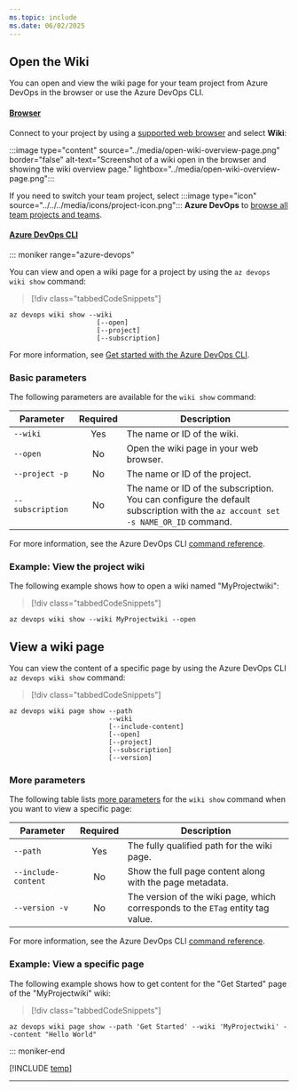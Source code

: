 ```yaml
---
ms.topic: include
ms.date: 06/02/2025
---
```


## Open the Wiki  

You can open and view the wiki page for your team project from Azure DevOps in the browser or use the Azure DevOps CLI.

#### [Browser](#tab/browser) 

Connect to your project by using a [supported web browser](/azure/devops/server/compatibility#supported-browsers) and select **Wiki**:

:::image type="content" source="../media/open-wiki-overview-page.png" border="false" alt-text="Screenshot of a wiki open in the browser and showing the wiki overview page." lightbox="../media/open-wiki-overview-page.png":::

If you need to switch your team project, select :::image type="icon" source="../../../media/icons/project-icon.png"::: **Azure DevOps** to [browse all team projects and teams](../../navigation/work-across-projects.md).

#### [Azure DevOps CLI](#tab/azure-devops-cli)

::: moniker range="azure-devops"

You can view and open a wiki page for a project by using the `az devops wiki show` command: 

> [!div class="tabbedCodeSnippets"]
```azurecli
az devops wiki show --wiki
                      [--open]
                      [--project]
                      [--subscription]
```

For more information, see [Get started with the Azure DevOps CLI](../../../cli/index.md).

### Basic parameters

The following parameters are available for the `wiki show` command:

| Parameter        | Required | Description |
|------------------|:--------:|-------------|
| `--wiki`         | Yes      | The name or ID of the wiki. |
| `--open`         | No       | Open the wiki page in your web browser. |
| `--project -p`   | No       | The name or ID of the project. |
| `--subscription` | No       | The name or ID of the subscription. You can configure the default subscription with the `az account set -s NAME_OR_ID` command. |

For more information, see the Azure DevOps CLI [command reference](/cli/azure/devops/wiki#az-devops-wiki-show).

### Example: View the project wiki

The following example shows how to open a wiki named "MyProjectwiki":

> [!div class="tabbedCodeSnippets"]
```azurecli
az devops wiki show --wiki MyProjectwiki --open
```

## View a wiki page

You can view the content of a specific page by using the Azure DevOps CLI `az devops wiki show` command:

> [!div class="tabbedCodeSnippets"]
```azurecli
az devops wiki page show --path
                         --wiki
                         [--include-content]
                         [--open]
                         [--project]
                         [--subscription]
                         [--version]
```

### More parameters

The following table lists [more parameters](#basic-parameters) for the `wiki show` command when you want to view a specific page:

| Parameter           | Required | Description |
|---------------------|:--------:|-------------|
| `--path`            | Yes      | The fully qualified path for the wiki page. |
| `--include-content` | No       | Show the full page content along with the page metadata. |
| `--version -v`      | No       | The version of the wiki page, which corresponds to the `ETag` entity tag value. |

For more information, see the Azure DevOps CLI [command reference](/cli/azure/devops/wiki#az-devops-wiki-show).

### Example: View a specific page

The following example shows how to get content for the "Get Started" page of the "MyProjectwiki" wiki:

> [!div class="tabbedCodeSnippets"]
```azurecli
az devops wiki page show --path 'Get Started' --wiki 'MyProjectwiki' --content "Hello World"
```

::: moniker-end

[!INCLUDE [temp](../../../includes/note-cli-not-supported.md)] 

* * *
